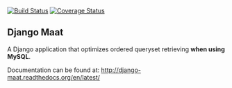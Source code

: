 [![Build Status](https://travis-ci.org/GermanoGuerrini/django-maat.svg?branch=develop)](https://travis-ci.org/GermanoGuerrini/django-maat)
[![Coverage Status](https://coveralls.io/repos/GermanoGuerrini/django-maat/badge.png?branch=develop)](https://coveralls.io/r/GermanoGuerrini/django-maat?branch=develop)

Django Maat
---------------

A Django application that optimizes ordered queryset retrieving **when using MySQL**.

Documentation can be found at: http://django-maat.readthedocs.org/en/latest/
